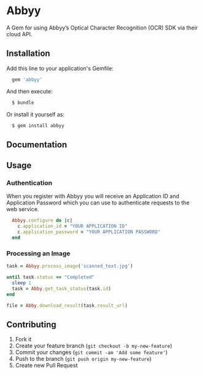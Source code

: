 # Abbyy

A Gem for using Abbyy’s Optical Character Recognition (OCR) SDK via their cloud API.

## Installation

Add this line to your application's Gemfile:

```ruby
  gem 'abbyy'
```

And then execute:

```sh
  $ bundle
```

Or install it yourself as:

```sh
  $ gem install abbyy
```

## Documentation

## Usage

### Authentication

When you register with Abbyy you will receive an Application ID and Application Password which you can use to authenticate requests to the web service.

```ruby
  Abbyy.configure do |c|
    c.application_id = "YOUR APPLICATION ID"
    c.application_password = "YOUR APPLICATION PASSWORD"
  end
```

### Processing an Image

```ruby
task = Abbyy.process_image('scanned_text.jpg')

until task.status == "Completed"
  sleep 1
  task = Abby.get_task_status(task.id)
end

file = Abby.download_result(task.result_url)
```

## Contributing

1. Fork it
2. Create your feature branch (`git checkout -b my-new-feature`)
3. Commit your changes (`git commit -am 'Add some feature'`)
4. Push to the branch (`git push origin my-new-feature`)
5. Create new Pull Request
